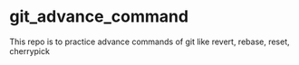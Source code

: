 # git_advance_command
This repo is to practice advance commands of git like revert, rebase, reset, cherrypick
